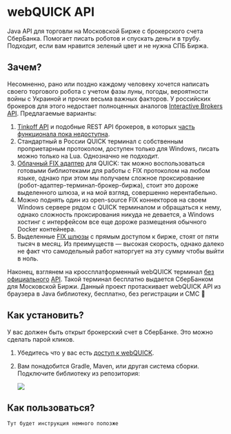 # webQUICK API

Java API для торговли на Московской Бирже с брокерского счета СберБанка. Помогает писать роботов и спускать деньги в трубу. Подходит, если вам нравится зеленый цвет и не нужна СПБ Биржа.

## Зачем?

Несомненно, рано или поздно каждому человеку хочется написать своего торгового робота с учетом фазы луны, погоды, вероятности войны с Украиной и прочих весьма важных факторов. У российских брокеров для этого недостает полноценных аналогов [Interactive Brokers API](https://www.interactivebrokers.com/en/trading/ib-api.php). Предлагаемые варианты:

1. [Tinkoff API](https://www.tinkoff.ru/invest/open-api) и подобные REST API брокеров, в которых [часть функционала пока недоступна](https://habr.com/ru/post/592093/#comment_23810459).
2. Стандартный в России QUICK терминал с собственным проприетарным протоколом, доступен только для Windows, писать можно только на Lua. Однозначно не подходит.
3. [Облачный FIX адаптер](https://arqatech.com/ru/products/quik/modules/integration-solutions/fix-software-interfaces/) для QUICK: так можно воспользоваться готовыми библиотеками для работы с FIX протоколом на любом языке, однако при этом мы получаем сложное проксирование (робот-адаптер-терминал-брокер-биржа), стоит это дороже выделенного шлюза, и на мой взгляд, совершенно нерентабельно.
4. Можно поднять один из open-source FIX коннекторов на своем Windows сервере рядом с QUICK терминалом и обращаться к нему, однако сложность проксирования никуда не девается, а Windows хостинг с интерфейсом все еще дороже размещения обычного Docker контейнера.
5. Выделенные [FIX шлюзы](https://www.moex.com/s442) с прямым доступом к бирже, стоят от пяти тысяч в месяц. Из преимуществ — высокая скорость, однако далеко не факт что самодельный работ наторгует на эту сумму чтобы выйти в ноль. 

Наконец, взглянем на кроссплатформенный webQUICK терминал [без официального](https://forum.quik.ru/forum16/topic3431) [API](https://forum.quik.ru/forum8/topic6047). Такой терминал бесплатно выдается СберБанком для Московской Биржи. Данный проект протаскивает webQUICK API из браузера в Java библиотеку, бесплатно, без регистрации и СМС 🙂 

## Как установить?

У вас должен быть открыт брокерский счет в СберБанке. Это можно сделать парой кликов.

1. Убедитесь что у вас есть [доступ к webQUICK](https://www.sberbank.ru/ru/person/investments/broker_service/quik?tab=install).
2. Вам понадобится Gradle, Maven, или другая система сборки. Подключите библиотеку из репозитория:  

   [![](https://jitpack.io/v/demidko/webquick.svg)](https://jitpack.io/#demidko/webquick)

## Как пользоваться?

```kotlin
Тут будет инструкция немного попозже
```






